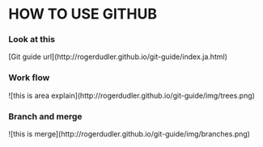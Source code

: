 # HOW TO USE GITHUB

<h3>Look at this</h3>
[Git guide url](http://rogerdudler.github.io/git-guide/index.ja.html)


<h3>Work flow</h3>
![this is area explain](http://rogerdudler.github.io/git-guide/img/trees.png)


<h3>Branch and merge</h3>
![this is merge](http://rogerdudler.github.io/git-guide/img/branches.png)
